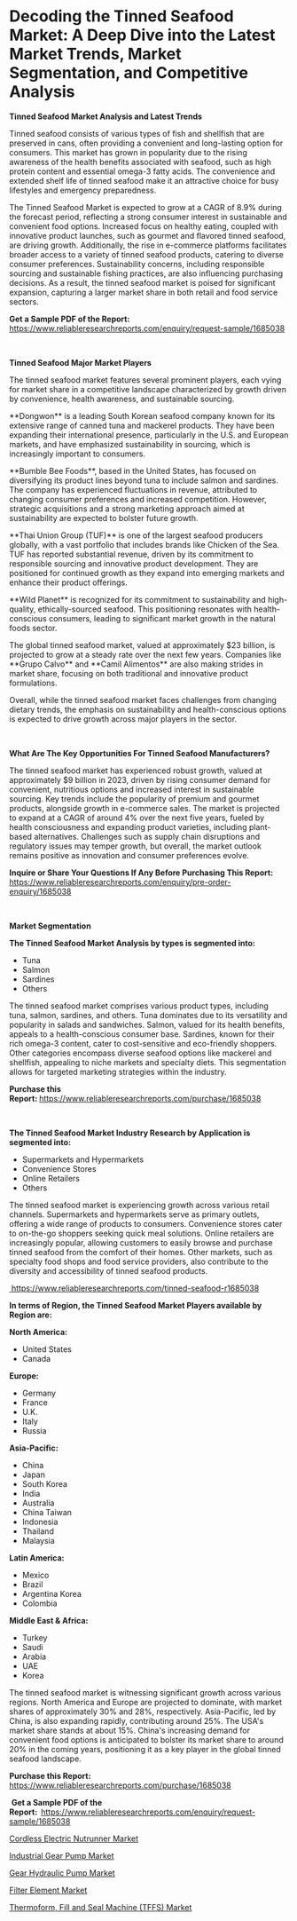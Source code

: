 <p><h1>Decoding the Tinned Seafood Market: A Deep Dive into the Latest Market Trends, Market Segmentation, and Competitive Analysis</h1></p><p><strong>Tinned Seafood Market Analysis and Latest Trends</strong></p>
<p><p>Tinned seafood consists of various types of fish and shellfish that are preserved in cans, often providing a convenient and long-lasting option for consumers. This market has grown in popularity due to the rising awareness of the health benefits associated with seafood, such as high protein content and essential omega-3 fatty acids. The convenience and extended shelf life of tinned seafood make it an attractive choice for busy lifestyles and emergency preparedness.</p><p>The Tinned Seafood Market is expected to grow at a CAGR of 8.9% during the forecast period, reflecting a strong consumer interest in sustainable and convenient food options. Increased focus on healthy eating, coupled with innovative product launches, such as gourmet and flavored tinned seafood, are driving growth. Additionally, the rise in e-commerce platforms facilitates broader access to a variety of tinned seafood products, catering to diverse consumer preferences. Sustainability concerns, including responsible sourcing and sustainable fishing practices, are also influencing purchasing decisions. As a result, the tinned seafood market is poised for significant expansion, capturing a larger market share in both retail and food service sectors.</p></p>
<p><strong>Get a Sample PDF of the Report:&nbsp;</strong> <a href="https://www.reliableresearchreports.com/enquiry/request-sample/1685038?utm_campaign=1333&utm_medium=2&utm_source=Github&utm_content=ia&utm_term=16102024&utm_id=tinned-seafood">https://www.reliableresearchreports.com/enquiry/request-sample/1685038</a></p>
<p>&nbsp;</p>
<p><strong>Tinned Seafood Major Market Players</strong></p>
<p><p>The tinned seafood market features several prominent players, each vying for market share in a competitive landscape characterized by growth driven by convenience, health awareness, and sustainable sourcing.</p><p>**Dongwon** is a leading South Korean seafood company known for its extensive range of canned tuna and mackerel products. They have been expanding their international presence, particularly in the U.S. and European markets, and have emphasized sustainability in sourcing, which is increasingly important to consumers.</p><p>**Bumble Bee Foods**, based in the United States, has focused on diversifying its product lines beyond tuna to include salmon and sardines. The company has experienced fluctuations in revenue, attributed to changing consumer preferences and increased competition. However, strategic acquisitions and a strong marketing approach aimed at sustainability are expected to bolster future growth.</p><p>**Thai Union Group (TUF)** is one of the largest seafood producers globally, with a vast portfolio that includes brands like Chicken of the Sea. TUF has reported substantial revenue, driven by its commitment to responsible sourcing and innovative product development. They are positioned for continued growth as they expand into emerging markets and enhance their product offerings.</p><p>**Wild Planet** is recognized for its commitment to sustainability and high-quality, ethically-sourced seafood. This positioning resonates with health-conscious consumers, leading to significant market growth in the natural foods sector.</p><p>The global tinned seafood market, valued at approximately $23 billion, is projected to grow at a steady rate over the next few years. Companies like **Grupo Calvo** and **Camil Alimentos** are also making strides in market share, focusing on both traditional and innovative product formulations.</p><p>Overall, while the tinned seafood market faces challenges from changing dietary trends, the emphasis on sustainability and health-conscious options is expected to drive growth across major players in the sector.</p></p>
<p>&nbsp;</p>
<p><strong>What Are The Key Opportunities For Tinned Seafood Manufacturers?</strong></p>
<p><p>The tinned seafood market has experienced robust growth, valued at approximately $9 billion in 2023, driven by rising consumer demand for convenient, nutritious options and increased interest in sustainable sourcing. Key trends include the popularity of premium and gourmet products, alongside growth in e-commerce sales. The market is projected to expand at a CAGR of around 4% over the next five years, fueled by health consciousness and expanding product varieties, including plant-based alternatives. Challenges such as supply chain disruptions and regulatory issues may temper growth, but overall, the market outlook remains positive as innovation and consumer preferences evolve.</p></p>
<p><strong>Inquire or Share Your Questions If Any Before Purchasing This Report:</strong> <a href="https://www.reliableresearchreports.com/enquiry/pre-order-enquiry/1685038?utm_campaign=1333&utm_medium=2&utm_source=Github&utm_content=ia&utm_term=16102024&utm_id=tinned-seafood">https://www.reliableresearchreports.com/enquiry/pre-order-enquiry/1685038</a></p>
<p>&nbsp;</p>
<p><strong>Market Segmentation</strong></p>
<p><strong>The Tinned Seafood Market Analysis by types is segmented into:</strong></p>
<p><ul><li>Tuna</li><li>Salmon</li><li>Sardines</li><li>Others</li></ul></p>
<p><p>The tinned seafood market comprises various product types, including tuna, salmon, sardines, and others. Tuna dominates due to its versatility and popularity in salads and sandwiches. Salmon, valued for its health benefits, appeals to a health-conscious consumer base. Sardines, known for their rich omega-3 content, cater to cost-sensitive and eco-friendly shoppers. Other categories encompass diverse seafood options like mackerel and shellfish, appealing to niche markets and specialty diets. This segmentation allows for targeted marketing strategies within the industry.</p></p>
<p><strong>Purchase this Report:&nbsp;</strong><a href="https://www.reliableresearchreports.com/purchase/1685038?utm_campaign=1333&utm_medium=2&utm_source=Github&utm_content=ia&utm_term=16102024&utm_id=tinned-seafood">https://www.reliableresearchreports.com/purchase/1685038</a></p>
<p>&nbsp;</p>
<p><strong>The Tinned Seafood Market Industry Research by Application is segmented into:</strong></p>
<p><ul><li>Supermarkets and Hypermarkets</li><li>Convenience Stores</li><li>Online Retailers</li><li>Others</li></ul></p>
<p><p>The tinned seafood market is experiencing growth across various retail channels. Supermarkets and hypermarkets serve as primary outlets, offering a wide range of products to consumers. Convenience stores cater to on-the-go shoppers seeking quick meal solutions. Online retailers are increasingly popular, allowing customers to easily browse and purchase tinned seafood from the comfort of their homes. Other markets, such as specialty food shops and food service providers, also contribute to the diversity and accessibility of tinned seafood products.</p></p>
<p><a href="https://www.reliableresearchreports.com/tinned-seafood-r1685038?utm_campaign=1333&utm_medium=2&utm_source=Github&utm_content=ia&utm_term=16102024&utm_id=tinned-seafood">&nbsp;https://www.reliableresearchreports.com/tinned-seafood-r1685038</a></p>
<p><strong>In terms of Region, the Tinned Seafood Market Players available by Region are:</strong></p>
<p>
    <p> <strong> North America: </strong>
        <ul>
            <li>United States</li>
            <li>Canada</li>
        </ul>
        </p> 
    <p> <strong> Europe: </strong>
        <ul>
            <li>Germany</li>
            <li>France</li>
            <li>U.K.</li>
            <li>Italy</li>
            <li>Russia</li>
        </ul>
        </p> 
    <p> <strong> Asia-Pacific: </strong>
        <ul>
            <li>China</li>
            <li>Japan</li>
            <li>South Korea</li>
            <li>India</li>
            <li>Australia</li>
            <li>China Taiwan</li>
            <li>Indonesia</li>
            <li>Thailand</li>
            <li>Malaysia</li>
        </ul>
        </p> 
    <p> <strong> Latin America: </strong>
        <ul>
            <li>Mexico</li>
            <li>Brazil</li>
            <li>Argentina Korea</li>
            <li>Colombia</li>
        </ul>
        </p> 
    <p> <strong> Middle East & Africa: </strong>
        <ul>
            <li>Turkey</li>
            <li>Saudi</li>
            <li>Arabia</li>
            <li>UAE</li>
            <li>Korea</li>
        </ul>
    </p>
    </p>
<p><p>The tinned seafood market is witnessing significant growth across various regions. North America and Europe are projected to dominate, with market shares of approximately 30% and 28%, respectively. Asia-Pacific, led by China, is also expanding rapidly, contributing around 25%. The USA's market share stands at about 15%. China's increasing demand for convenient food options is anticipated to bolster its market share to around 20% in the coming years, positioning it as a key player in the global tinned seafood landscape.</p></p>
<p><strong>Purchase this Report: </strong><a href="https://www.reliableresearchreports.com/purchase/1685038?utm_campaign=1333&utm_medium=2&utm_source=Github&utm_content=ia&utm_term=16102024&utm_id=tinned-seafood">https://www.reliableresearchreports.com/purchase/1685038</a></p>
<p>&nbsp;<strong>Get a Sample PDF of the Report:&nbsp;&nbsp;</strong><a href="https://www.reliableresearchreports.com/enquiry/request-sample/1685038?utm_campaign=1333&utm_medium=2&utm_source=Github&utm_content=ia&utm_term=16102024&utm_id=tinned-seafood">https://www.reliableresearchreports.com/enquiry/request-sample/1685038</a></p>
<p><strong></strong></p>
<p><p><a href="https://www.linkedin.com/pulse/cordless-electric-nutrunner-market-overview-forecast-2024--i7uze?utm_campaign=1333&utm_medium=2&utm_source=Github&utm_content=ia&utm_term=16102024&utm_id=tinned-seafood">Cordless Electric Nutrunner Market</a></p><p><a href="https://www.linkedin.com/pulse/emerging-trends-industrial-gear-pump-market-detailed-overview-l6a9c?trk=public_post_embed_feed-article-content&utm_campaign=1333&utm_medium=2&utm_source=Github&utm_content=ia&utm_term=16102024&utm_id=tinned-seafood">Industrial Gear Pump Market</a></p><p><a href="https://www.linkedin.com/pulse/global-gear-hydraulic-pump-market-opportunities-forecast-period-pnzie?utm_campaign=1333&utm_medium=2&utm_source=Github&utm_content=ia&utm_term=16102024&utm_id=tinned-seafood">Gear Hydraulic Pump Market</a></p><p><a href="https://www.linkedin.com/pulse/mapping-filter-element-market-trends-challenges-breakthroughs-vjljc?trk=public_post_embed_feed-article-content&utm_campaign=1333&utm_medium=2&utm_source=Github&utm_content=ia&utm_term=16102024&utm_id=tinned-seafood">Filter Element Market</a></p><p><a href="https://www.linkedin.com/pulse/exploring-thermoform-fill-seal-machine-tffs-market-dynamics-fwh6e?utm_campaign=1333&utm_medium=2&utm_source=Github&utm_content=ia&utm_term=16102024&utm_id=tinned-seafood">Thermoform, Fill and Seal Machine (TFFS) Market</a></p></p>